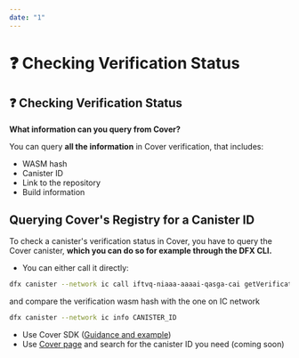 ```yaml
---
date: "1"
---
```

# ❓ Checking Verification Status

## ❓ Checking Verification Status

**What information can you query from Cover?**

You can query **all the information** in Cover verification, that includes:

- WASM hash
- Canister ID
- Link to the repository
- Build information


## Querying Cover's Registry for a Canister ID


To check a canister's verification status in Cover, you have to query the Cover canister, **which you can do so for example through the DFX CLI.** 

- You can either call it directly:

```bash
dfx canister --network ic call iftvq-niaaa-aaaai-qasga-cai getVerificationByCanisterId '(principal"rrkah-fqaaa-aaaaa-aaaaq-cai")'
```

and compare the verification wasm hash with the one on IC network

```bash
dfx canister --network ic info CANISTER_ID       
```

- Use Cover SDK ([Guidance and example](https://github.com/Psychedelic/cover-sdk#typescript-example))
- Use [Cover page]() and search for the canister ID you need (coming soon)
